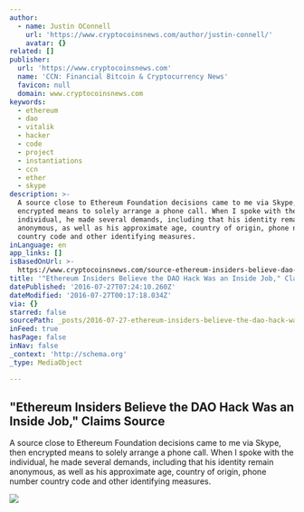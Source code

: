 ```yaml
---
author:
  - name: Justin OConnell
    url: 'https://www.cryptocoinsnews.com/author/justin-connell/'
    avatar: {}
related: []
publisher:
  url: 'https://www.cryptocoinsnews.com'
  name: 'CCN: Financial Bitcoin & Cryptocurrency News'
  favicon: null
  domain: www.cryptocoinsnews.com
keywords:
  - ethereum
  - dao
  - vitalik
  - hacker
  - code
  - project
  - instantiations
  - ccn
  - ether
  - skype
description: >-
  A source close to Ethereum Foundation decisions came to me via Skype, then
  encrypted means to solely arrange a phone call. When I spoke with the
  individual, he made several demands, including that his identity remain
  anonymous, as well as his approximate age, country of origin, phone number
  country code and other identifying measures.
inLanguage: en
app_links: []
isBasedOnUrl: >-
  https://www.cryptocoinsnews.com/source-ethereum-insiders-believe-dao-hack-inside-job/
title: '"Ethereum Insiders Believe the DAO Hack Was an Inside Job," Claims Source'
datePublished: '2016-07-27T07:24:10.260Z'
dateModified: '2016-07-27T00:17:18.034Z'
via: {}
starred: false
sourcePath: _posts/2016-07-27-ethereum-insiders-believe-the-dao-hack-was-an-inside-job.md
inFeed: true
hasPage: false
inNav: false
_context: 'http://schema.org'
_type: MediaObject

---
```

<article style=""><h1>"Ethereum Insiders Believe the DAO Hack Was an Inside Job," Claims Source</h1><p>A source close to Ethereum Foundation decisions came to me via Skype, then encrypted means to solely arrange a phone call. When I spoke with the individual, he made several demands, including that his identity remain anonymous, as well as his approximate age, country of origin, phone number country code and other identifying measures.</p><img src="https://www.cryptocoinsnews.com/wp-content/uploads/2016/07/Insider-role.jpg" /></article>